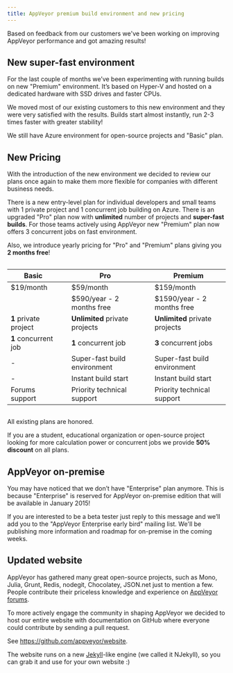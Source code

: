 ```yaml
---
title: AppVeyor premium build environment and new pricing
---
```


Based on feedback from our customers we've been working on improving AppVeyor performance
and got amazing results!

## New super-fast environment

For the last couple of months we’ve been experimenting with running builds on new "Premium" environment.
It’s based on Hyper-V and hosted on a dedicated hardware with SSD drives and faster CPUs.

We moved most of our existing customers to this new environment and they were very satisfied
with the results. Builds start almost instantly, run 2-3 times faster with greater stability!

We still have Azure environment for open-source projects and "Basic" plan.


## New Pricing

With the introduction of the new environment we decided to review our plans once again
to make them more flexible for companies with different business needs.

There is a new entry-level plan for individual developers and small teams with 1 private project
and 1 concurrent job building on Azure. There is an upgraded "Pro" plan now with **unlimited** number
of projects and **super-fast builds**. For those teams actively using AppVeyor new "Premium" plan
now offers 3 concurrent jobs on fast environment.

Also, we introduce yearly pricing for "Pro" and "Premium" plans giving you **2 months free**!

<div class="row">
<div class="columns small-12 medium-8 medium-offset-2">
<table class="no-borders pricing-post-table-2 centered">
    <thead>
        <tr>
            <th>Basic</th>
            <th>&nbsp;</th>
            <th>Pro</th>
            <th>&nbsp;</th>
            <th>Premium</th>
        </tr>
    </thead>
    <tr>
        <td><span class="large">$19</span>/month</td>
        <td>&nbsp;</td>
        <td><span class="large">$59</span>/month</td>
        <td>&nbsp;</td>
        <td><span class="large">$159</span>/month</td>
    </tr>
    <tr>
        <td>&nbsp;</td>
        <td>&nbsp;</td>
        <td><span class="small">$590</span>/year - 2 months free</td>
        <td>&nbsp;</td>
        <td><span class="small">$1590</span>/year - 2 months free</td>
    </tr>
    <tr>
        <td><strong>1</strong> private project</td>
        <td>&nbsp;</td>
        <td><strong>Unlimited</strong> private projects</td>
        <td>&nbsp;</td>
        <td><strong>Unlimited</strong> private projects</td>
    </tr>
    <tr>
        <td><strong>1</strong> concurrent job</td>
        <td>&nbsp;</td>
        <td><strong>1</strong> concurrent job</td>
        <td>&nbsp;</td>
        <td><strong>3</strong> concurrent jobs</td>
    </tr>
    <tr>
        <td>-</td>
        <td>&nbsp;</td>
        <td>Super-fast build environment</td>
        <td>&nbsp;</td>
        <td>Super-fast build environment</td>
    </tr>
    <tr>
        <td>-</td>
        <td>&nbsp;</td>
        <td>Instant build start</td>
        <td>&nbsp;</td>
        <td>Instant build start</td>
    </tr>
    <tr>
        <td>Forums support</td>
        <td>&nbsp;</td>
        <td>Priority technical support</td>
        <td>&nbsp;</td>
        <td>Priority technical support</td>
    </tr>
</table>
</div>
</div>

All existing plans are honored.

If you are a student, educational organization or open-source project
looking for more calculation power or concurrent jobs we provide **50% discount** on all plans.


## AppVeyor on-premise

You may have noticed that we don’t have "Enterprise" plan anymore.
This is because "Enterprise" is reserved for AppVeyor on-premise edition
that will be available in January 2015!

If you are interested to be a beta tester just reply to this message and we’ll
add you to the "AppVeyor Enterprise early bird" mailing list.
We'll be publishing more information and roadmap for on-premise in the coming weeks.


## Updated website

AppVeyor has gathered many great open-source projects, such as Mono, Julia, Grunt, Redis, nodegit,
Chocolatey, JSON.net just to mention a few.
People contribute their priceless knowledge and experience on [AppVeyor forums](http://help.appveyor.com/discussions).

To more actively engage the community in shaping AppVeyor we decided to host our entire website
with documentation on GitHub where everyone could contribute by sending a pull request.

See <https://github.com/appveyor/website>.

The website runs on a new [Jekyll](https://jekyllrb.com/)-like engine (we called it NJekyll),
so you can grab it and use for your own website :)
